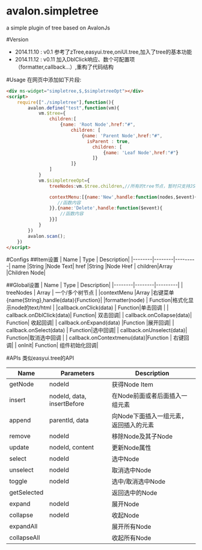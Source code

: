 avalon.simpletree
=================
a simple plugin of tree based on AvalonJs

#Version
* 2014.11.10 : v0.1 参考了zTree,easyui.tree,oniUI.tree,加入了tree的基本功能<br>
* 2014.11.12 : v0.11 加入DblClick响应、数个可配置项（formatter,callback...）,重构了代码结构
    
#Usage
在网页中添加如下片段:<br>
```html
<div ms-widget="simpletree,$,$simpletreeOpt"></div>
<script>
    require(["./simpletree"],function(){
        avalon.define("test",function(vm){
            vm.$tree={
                children:[
                    {name: 'Root Node',href:"#",
                        children: [
                            {name: 'Parent Node',href:"#",
                              isParent : true,
                                children: [
                                    {name: 'Leaf Node',href:"#"}
                                ]}
                        ]}
                ]
            }
            vm.$simpletreeOpt={
                treeNodes:vm.$tree.children,//所有的tree节点，暂时只支持JSON格式

                contextMenu:[{name:'New',handle:function(nodes,$event){//增加右键回调
                   //函数内容
                }},{name:'Delete',handle:function($event){
                    //函数内容
                }}]
            }
        })
        avalon.scan();
    })
</script>
```
#Configs
##Item设置
| Name | Type | Description|
|--------|--------|---------|
name   |String  |Node Text|
href    |String |Node Href |
children|Array  |Children Node| 

##Global设置
| Name | Type | Description|
|--------|--------|---------|
| treeNodes | Array | 一个/多个树节点 |
|contextMenu |Array |右键菜单 {name{String},handle(data){Function}|
|formatter(node) | Function|格式化显示node的text/html |
|callback.onClick(data) | Function|单击回调 |
| callback.onDblClick(data)| Function| 双击回调|
| callback.onCollapse(data)| Function| 收起回调|
| callback.onExpand(data) |Function |展开回调|
| callback.onSelect(data) | Function|选中回调|
| callback.onUnselect(data)| Function|取消选中回调 |
| callback.onContextmenu(data)|Function | 右键回调|
| onInit| Function| 组件初始化回调|


#APIs
类似easyui.tree的API

| Name | Parameters | Description|
|--------|--------|---------|
| getNode|nodeId |获得Node Item |
| insert|nodeId, data, insertBefore | 在Node前面或者后面插入一组元素|
| append|parentId, data | 向Node下面插入一组元素，返回插入的元素|
|remove | nodeId| 移除Node及其子Node|
| update|nodeId, content|更新Node属性 |
| select|nodeId |选中Node |
| unselect|nodeId |取消选中Node |
|toggle |nodeId | 选中/取消选中Node|
|getSelected | |返回选中的Node |
| expand| nodeId| 展开Node|
|collapse | nodeId|收起Node |
|expandAll | |展开所有Node |
| collapseAll| | 收起所有Node|

